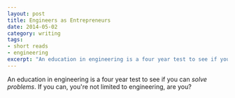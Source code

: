 ```yaml
---
layout: post
title: Engineers as Entrepreneurs
date: 2014-05-02
category: writing
tags:
- short reads
- engineering
excerpt: "An education in engineering is a four year test to see if you can _solve problems_. If you can, you're not limited to engineering, are you?"
---
```


An education in engineering is a four year test to see if you can _solve problems_. If you can, you're not limited to engineering, are you?
